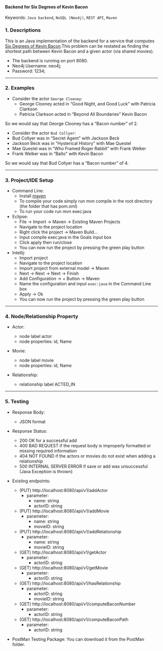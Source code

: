 #### Backend for Six Degrees of Kevin Bacon
  Keywords: `Java backend`, `NoSQL (Neo4j)`, `REST API`, `Maven`
  
### 1. Descriptions<br/>
  This is an Java implementation of the backend for a service that computes [Six Degrees of Kevin Bacon](https://en.wikipedia.org/wiki/Six_Degrees_of_Kevin_Bacon).This problem can be restated as finding the shortest path
between Kevin Bacon and a given actor (via shared movies). 
* The backend is running on port 8080. 
* Neo4j Username: neo4j; 
* Password: 1234;

------

### 2. Examples <br/>
* Consider the actor `George Clooney`:
  * George Clooney acted in “Good Night, and Good Luck” with Patricia Clarkson
  * Patricia Clarkson acted in “Beyond All Boundaries” Kevin Bacon<br/>
  
So we would say that George Clooney has a “Bacon number” of 2.<br/>
* Consider the actor `Bud Collyer`:
 * Bud Collyer was in “Secret Agent” with Jackson Beck
 * Jackson Beck was in “Hysterical History” with Mae Questel
 * Mae Questel was in “Who Framed Roger Rabbit” with Frank Welker
 * Frank Welker was in “Balto” with Kevin Bacon
  
So we would say that Bud Collyer has a “Bacon number” of 4.<br/>
  
------

### 3. Project/IDE Setup

* Command Line:
  * Install [maven](https://maven.apache.org/index.html)
  * To compile your code simply run mvn compile in the root directory (the folder
that has pom.xml)
  * To run your code run mvn exec:java 
* Eclipse:
  * File → Import → Maven → Existing Maven Projects
  * Navigate to the project location
  * Right click the project → Maven Build…
  * Input compile exec:java in the Goals input box
  * Click apply then run/close
  * You can now run the project by pressing the green play button
* Intellij:  
  * Import project
  * Navigate to the project location
  * Import project from external model → Maven
  * Next → Next → Next → Finish
  * Add Configuration → + Button → Maven
  * Name the configuration and input `exec:java` in the Command Line box
  * Apply → Ok
  * You can now run the project by pressing the green play button
  
------

### 4. Node/Relationship Property
* Actor:
  * node label actor
  * node properties: id, Name

* Movie:
  * node label movie
  * node properties: id, Name
  
* Relationship:
  * relationship label ACTED_IN
  
------

### 5. Testing
* Response Body:
  * JSON format
  
* Response Status:
  * 200 OK for a successful add
  * 400 BAD REQUEST if the request body is improperly formatted or missing required
information
  * 404 NOT FOUND if the actors or movies do not exist when adding a relationship
  * 500 INTERNAL SERVER ERROR if save or add was unsuccessful (Java Exception is
thrown)

* Existing endpoints:
  * (PUT) http://localhost:8080/api/v1/addActor
    * parameter:
      * name: string
      * actorID: string
  * (PUT) http://localhost:8080/api/v1/addMovie
    * parameter:
      * name: string
      * movieID: string      
  * (PUT) http://localhost:8080/api/v1/addRelationship
    * parameter:
      * name: string
      * movieID: string 
  * (GET) http://localhost:8080/api/v1/getActor
    * parameter:
      * actorID: string  
  * (GET) http://localhost:8080/api/v1/getMovie
    * parameter:
      * actorID: string
  * (GET) http://localhost:8080/api/v1/hasRelationship
    * parameter:
      * actorID: string
      * movieID: string 
  * (GET) http://localhost:8080/api/v1/computeBaconNumber
    * parameter:
      * actorID: string
  * (GET) http://localhost:8080/api/v1/computeBaconPath
    * parameter:
      * actorID: string
* PostMan Testing Package:
  You can download it from the PostMan folder.





  



